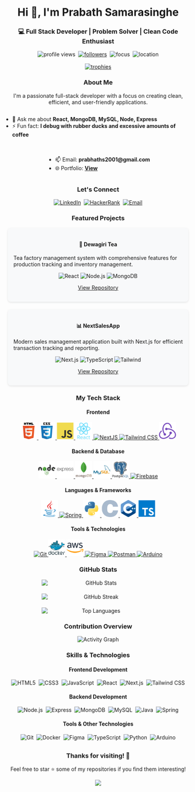 <h1 align="center">Hi 👋, I'm Prabath Samarasinghe</h1>
<h3 align="center">💻 Full Stack Developer | Problem Solver | Clean Code Enthusiast</h3>

<!-- Profile Badges - Responsive -->
<div align="center" style="display: flex; flex-wrap: wrap; justify-content: center; gap: 8px; margin-bottom: 16px;">
  <img src="https://komarev.com/ghpvc/?username=prabathsamarasinghe&label=Profile%20views&color=0e75b6&style=flat" alt="profile views" />
  <a href="https://github.com/prabathsamarasinghe?tab=followers">
    <img src="https://img.shields.io/github/followers/prabathsamarasinghe?style=social" alt="followers" />
  </a>
  <img src="https://img.shields.io/badge/Focus-Full%20Stack%20Development-brightgreen" alt="focus" />
  <img src="https://img.shields.io/badge/Location-Sri%20Lanka-blue" alt="location" />
</div>

<!-- Light mode trophy - Responsive -->
<div align="center" style="overflow-x: auto;">
  <a href="https://github.com/ryo-ma/github-profile-trophy">
    <img src="https://github-profile-trophy.vercel.app/?username=prabathsamarasinghe&theme=flat&row=1&column=6&margin-w=15&margin-h=15" alt="trophies" style="max-width: 100%;" />
  </a>
</div>

<!-- About Me - Responsive -->
<div align="center">
  <h3>About Me</h3>
  <p>I'm a passionate full-stack developer with a focus on creating clean, efficient, and user-friendly applications.</p>
  
  <div style="display: flex; flex-wrap: wrap; justify-content: center; gap: 20px; max-width: 800px; margin: 0 auto;">
    <div style="text-align: left;">
      <ul>
        <li>💬 Ask me about <strong>React, MongoDB, MySQL, Node, Express</strong></li>
        <li>⚡ Fun fact: <strong>I debug with rubber ducks and excessive amounts of coffee</strong></li>
      </ul>
    </div>
    <div style="text-align: left;">
      <ul>
        <li>📫 Email: <strong>prabhaths2001@gmail.com</strong></li>
        <li>🌐 Portfolio: <a href="https://prabhath.pages.dev/"><strong>View</strong></a></li>
      </ul>
    </div>
  </div>
</div>

<!-- Connect with me - Responsive -->
<div align="center" style="margin: 20px 0;">
  <h3>Let's Connect</h3>
  <div style="display: flex; flex-wrap: wrap; justify-content: center; gap: 8px;">
    <a href="https://linkedin.com/in/prabaths-cse22" target="_blank">
      <img src="https://img.shields.io/badge/LinkedIn-0077B5?style=for-the-badge&logo=linkedin&logoColor=white" alt="LinkedIn" />
    </a>
    <a href="https://www.hackerrank.com/kpp_sahodarayo" target="_blank">
      <img src="https://img.shields.io/badge/HackerRank-00EA64?style=for-the-badge&logo=hackerrank&logoColor=white" alt="HackerRank" />
    </a>
    <a href="mailto:prabhaths2001@gmail.com">
      <img src="https://img.shields.io/badge/Email-D14836?style=for-the-badge&logo=gmail&logoColor=white" alt="Email" />
    </a>
  </div>
</div>

<!-- Featured Projects - Responsive Grid -->
<h3 align="center">Featured Projects</h3>
<div style="display: flex; flex-wrap: wrap; justify-content: center; gap: 20px; max-width: 1000px; margin: 0 auto;">
  <div style="flex: 1; min-width: 300px; max-width: 450px; padding: 15px; border-radius: 8px; background: #f8f9fa; box-shadow: 0 2px 5px rgba(0,0,0,0.1);">
    <h4 align="center">🍃 Dewagiri Tea</h4>
    <p>Tea factory management system with comprehensive features for production tracking and inventory management.</p>
    <p align="center">
      <img src="https://img.shields.io/badge/React-61DAFB?style=flat&logo=react&logoColor=black" alt="React" />
      <img src="https://img.shields.io/badge/Node.js-339933?style=flat&logo=nodedotjs&logoColor=white" alt="Node.js" />
      <img src="https://img.shields.io/badge/MongoDB-47A248?style=flat&logo=mongodb&logoColor=white" alt="MongoDB" />
    </p>
    <p align="center"><a href="https://github.com/PrabathSamarasinghe/Dewagiri-Tea.git">View Repository</a></p>
  </div>
  
  <div style="flex: 1; min-width: 300px; max-width: 450px; padding: 15px; border-radius: 8px; background: #f8f9fa; box-shadow: 0 2px 5px rgba(0,0,0,0.1);">
    <h4 align="center">📊 NextSalesApp</h4>
    <p>Modern sales management application built with Next.js for efficient transaction tracking and reporting.</p>
    <p align="center">
      <img src="https://img.shields.io/badge/Next.js-000000?style=flat&logo=nextdotjs&logoColor=white" alt="Next.js" />
      <img src="https://img.shields.io/badge/TypeScript-3178C6?style=flat&logo=typescript&logoColor=white" alt="TypeScript" />
      <img src="https://img.shields.io/badge/Tailwind-06B6D4?style=flat&logo=tailwindcss&logoColor=white" alt="Tailwind" />
    </p>
    <p align="center"><a href="https://github.com/PrabathSamarasinghe/NextSalesApp.git">View Repository</a></p>
  </div>
</div>

<!-- Tech Stack Section - Responsive -->
<h3 align="center">My Tech Stack</h3>
<h4 align="center">Frontend</h4>
<p align="center">
  <a href="https://www.w3.org/html/" target="_blank" rel="noreferrer">
    <img src="https://raw.githubusercontent.com/devicons/devicon/master/icons/html5/html5-original-wordmark.svg" alt="HTML5" width="45" height="45"/>
  </a>
  <a href="https://www.w3schools.com/css/" target="_blank" rel="noreferrer">
    <img src="https://raw.githubusercontent.com/devicons/devicon/master/icons/css3/css3-original-wordmark.svg" alt="CSS3" width="45" height="45"/>
  </a>
  <a href="https://developer.mozilla.org/en-US/docs/Web/JavaScript" target="_blank" rel="noreferrer">
    <img src="https://raw.githubusercontent.com/devicons/devicon/master/icons/javascript/javascript-original.svg" alt="JavaScript" width="45" height="45"/>
  </a>
  <a href="https://reactjs.org/" target="_blank" rel="noreferrer">
    <img src="https://raw.githubusercontent.com/devicons/devicon/master/icons/react/react-original-wordmark.svg" alt="React" width="45" height="45"/>
  </a>
  <a href="https://nextjs.org/" target="_blank" rel="noreferrer">
    <img src="https://cdn.worldvectorlogo.com/logos/nextjs-2.svg" alt="NextJS" width="45" height="45"/>
  </a>
  <a href="https://tailwindcss.com/" target="_blank" rel="noreferrer">
    <img src="https://www.vectorlogo.zone/logos/tailwindcss/tailwindcss-icon.svg" alt="Tailwind CSS" width="45" height="45"/>
  </a>
  <a href="https://redux.js.org" target="_blank" rel="noreferrer">
    <img src="https://raw.githubusercontent.com/devicons/devicon/master/icons/redux/redux-original.svg" alt="Redux" width="45" height="45"/>
  </a>
</p>
<h4 align="center">Backend & Database</h4>
<p align="center">
  <a href="https://nodejs.org" target="_blank" rel="noreferrer">
    <img src="https://raw.githubusercontent.com/devicons/devicon/master/icons/nodejs/nodejs-original-wordmark.svg" alt="NodeJS" width="45" height="45"/>
  </a>
  <a href="https://expressjs.com" target="_blank" rel="noreferrer">
    <img src="https://raw.githubusercontent.com/devicons/devicon/master/icons/express/express-original-wordmark.svg" alt="Express" width="45" height="45"/>
  </a>
  <a href="https://www.mongodb.com/" target="_blank" rel="noreferrer">
    <img src="https://raw.githubusercontent.com/devicons/devicon/master/icons/mongodb/mongodb-original-wordmark.svg" alt="MongoDB" width="45" height="45"/>
  </a>
  <a href="https://www.mysql.com/" target="_blank" rel="noreferrer">
    <img src="https://raw.githubusercontent.com/devicons/devicon/master/icons/mysql/mysql-original-wordmark.svg" alt="MySQL" width="45" height="45"/>
  </a>
  <a href="https://www.postgresql.org" target="_blank" rel="noreferrer">
    <img src="https://raw.githubusercontent.com/devicons/devicon/master/icons/postgresql/postgresql-original-wordmark.svg" alt="PostgreSQL" width="45" height="45"/>
  </a>
  <a href="https://firebase.google.com/" target="_blank" rel="noreferrer">
    <img src="https://www.vectorlogo.zone/logos/firebase/firebase-icon.svg" alt="Firebase" width="45" height="45"/>
  </a>
</p>
<h4 align="center">Languages & Frameworks</h4>
<p align="center">
  <a href="https://www.java.com" target="_blank" rel="noreferrer">
    <img src="https://raw.githubusercontent.com/devicons/devicon/master/icons/java/java-original.svg" alt="Java" width="45" height="45"/>
  </a>
  <a href="https://spring.io/" target="_blank" rel="noreferrer">
    <img src="https://www.vectorlogo.zone/logos/springio/springio-icon.svg" alt="Spring" width="45" height="45"/>
  </a>
  <a href="https://www.python.org" target="_blank" rel="noreferrer">
    <img src="https://raw.githubusercontent.com/devicons/devicon/master/icons/python/python-original.svg" alt="Python" width="45" height="45"/>
  </a>
  <a href="https://www.cprogramming.com/" target="_blank" rel="noreferrer">
    <img src="https://raw.githubusercontent.com/devicons/devicon/master/icons/c/c-original.svg" alt="C" width="45" height="45"/>
  </a>
  <a href="https://www.w3schools.com/cpp/" target="_blank" rel="noreferrer">
    <img src="https://raw.githubusercontent.com/devicons/devicon/master/icons/cplusplus/cplusplus-original.svg" alt="C++" width="45" height="45"/>
  </a>
  <a href="https://www.typescriptlang.org/" target="_blank" rel="noreferrer">
    <img src="https://raw.githubusercontent.com/devicons/devicon/master/icons/typescript/typescript-original.svg" alt="TypeScript" width="45" height="45"/>
  </a>
</p>
<h4 align="center">Tools & Technologies</h4>
<p align="center">
  <a href="https://git-scm.com/" target="_blank" rel="noreferrer">
    <img src="https://www.vectorlogo.zone/logos/git-scm/git-scm-icon.svg" alt="Git" width="45" height="45"/>
  </a>
  <a href="https://www.docker.com/" target="_blank" rel="noreferrer">
    <img src="https://raw.githubusercontent.com/devicons/devicon/master/icons/docker/docker-original-wordmark.svg" alt="Docker" width="45" height="45"/>
  </a>
  <a href="https://aws.amazon.com" target="_blank" rel="noreferrer">
    <img src="https://raw.githubusercontent.com/devicons/devicon/master/icons/amazonwebservices/amazonwebservices-original-wordmark.svg" alt="AWS" width="45" height="45"/>
  </a>
  <a href="https://www.figma.com/" target="_blank" rel="noreferrer">
    <img src="https://www.vectorlogo.zone/logos/figma/figma-icon.svg" alt="Figma" width="45" height="45"/>
  </a>
  <a href="https://postman.com" target="_blank" rel="noreferrer">
    <img src="https://www.vectorlogo.zone/logos/getpostman/getpostman-icon.svg" alt="Postman" width="45" height="45"/>
  </a>
  <a href="https://www.arduino.cc/" target="_blank" rel="noreferrer">
    <img src="https://cdn.worldvectorlogo.com/logos/arduino-1.svg" alt="Arduino" width="45" height="45"/>
  </a>
</p>

<!-- GitHub Stats - Responsive -->
<h3 align="center">GitHub Stats</h3>
<div align="center" style="display: flex; flex-wrap: wrap; justify-content: center; gap: 20px; margin: 0 auto; max-width: 900px;">
  <img src="https://github-readme-stats.vercel.app/api?username=prabathsamarasinghe&show_icons=true&theme=default&hide_border=true&count_private=true" alt="GitHub Stats" style="max-width: 100%; min-width: 300px;" />
  <img src="https://github-readme-streak-stats.herokuapp.com/?user=prabathsamarasinghe&theme=default&hide_border=true" alt="GitHub Streak" style="max-width: 100%; min-width: 300px;" />
</div>
<div align="center" style="margin-top: 20px;">
  <img src="https://github-readme-stats.vercel.app/api/top-langs/?username=prabathsamarasinghe&layout=compact&theme=default&hide_border=true" alt="Top Languages" style="max-width: 100%; min-width: 300px;" />
</div>

<!-- Activity Graph - Responsive -->
<h3 align="center">Contribution Overview</h3>
<div align="center" style="overflow-x: auto;">
  <img src="https://github-readme-activity-graph.vercel.app/graph?username=prabathsamarasinghe&theme=github-light&hide_border=true" alt="Activity Graph" style="max-width: 100%;" />
</div>

<!-- Skills & Technologies - Responsive -->
<h3 align="center">Skills & Technologies</h3>
<div align="center" style="max-width: 1000px; margin: 0 auto;">
  <h4>Frontend Development</h4>
  <div style="display: flex; flex-wrap: wrap; justify-content: center; gap: 8px; margin-bottom: 15px;">
    <img src="https://img.shields.io/badge/HTML5-E34F26?style=for-the-badge&logo=html5&logoColor=white" alt="HTML5" />
    <img src="https://img.shields.io/badge/CSS3-1572B6?style=for-the-badge&logo=css3&logoColor=white" alt="CSS3" />
    <img src="https://img.shields.io/badge/JavaScript-F7DF1E?style=for-the-badge&logo=javascript&logoColor=black" alt="JavaScript" />
    <img src="https://img.shields.io/badge/React-61DAFB?style=for-the-badge&logo=react&logoColor=black" alt="React" />
    <img src="https://img.shields.io/badge/Next.js-000000?style=for-the-badge&logo=nextdotjs&logoColor=white" alt="Next.js" />
    <img src="https://img.shields.io/badge/Tailwind_CSS-06B6D4?style=for-the-badge&logo=tailwindcss&logoColor=white" alt="Tailwind CSS" />
  </div>
  
  <h4>Backend Development</h4>
  <div style="display: flex; flex-wrap: wrap; justify-content: center; gap: 8px; margin-bottom: 15px;">
    <img src="https://img.shields.io/badge/Node.js-339933?style=for-the-badge&logo=nodedotjs&logoColor=white" alt="Node.js" />
    <img src="https://img.shields.io/badge/Express-000000?style=for-the-badge&logo=express&logoColor=white" alt="Express" />
    <img src="https://img.shields.io/badge/MongoDB-47A248?style=for-the-badge&logo=mongodb&logoColor=white" alt="MongoDB" />
    <img src="https://img.shields.io/badge/MySQL-4479A1?style=for-the-badge&logo=mysql&logoColor=white" alt="MySQL" />
    <img src="https://img.shields.io/badge/Java-ED8B00?style=for-the-badge&logo=openjdk&logoColor=white" alt="Java" />
    <img src="https://img.shields.io/badge/Spring-6DB33F?style=for-the-badge&logo=spring&logoColor=white" alt="Spring" />
  </div>
  
  <h4>Tools & Other Technologies</h4>
  <div style="display: flex; flex-wrap: wrap; justify-content: center; gap: 8px;">
    <img src="https://img.shields.io/badge/Git-F05032?style=for-the-badge&logo=git&logoColor=white" alt="Git" />
    <img src="https://img.shields.io/badge/Docker-2496ED?style=for-the-badge&logo=docker&logoColor=white" alt="Docker" />
    <img src="https://img.shields.io/badge/Figma-F24E1E?style=for-the-badge&logo=figma&logoColor=white" alt="Figma" />
    <img src="https://img.shields.io/badge/TypeScript-3178C6?style=for-the-badge&logo=typescript&logoColor=white" alt="TypeScript" />
    <img src="https://img.shields.io/badge/Python-3776AB?style=for-the-badge&logo=python&logoColor=white" alt="Python" />
    <img src="https://img.shields.io/badge/Arduino-00979D?style=for-the-badge&logo=arduino&logoColor=white" alt="Arduino" />
  </div>
</div>

<!-- Footer - Responsive -->
<div align="center" style="margin-top: 30px;">
  <h3>Thanks for visiting! 🙏</h3>
  <p>Feel free to star ⭐ some of my repositories if you find them interesting!</p>
  <img src="https://capsule-render.vercel.app/api?type=waving&color=0:3498db,100:8e44ad&height=100&section=footer" style="max-width: 100%;" />
</div>
